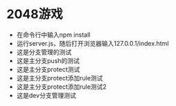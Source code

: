 #  2048游戏

- 在命令行中输入npm install
- 运行server.js，随后打开浏览器输入127.0.0.1/index.html
- 这是分支管理的测试
- 这是主分支push的测试
- 这是主分支protect测试
- 这是主分支protect添加rule测试
- 这是主分支protect添加rule测试2
- 这是dev分支管理测试

